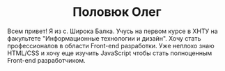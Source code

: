 <html>
  <head>
    <head>
      <body>
        <center>
          <h1> Половюк Олег </h1> 
        </center>
        Всем привет! Я из с. Широка Балка. Учусь на первом курсе в ХНТУ на факультете "Информационные технологии и дизайн". Хочу стать профессионалов в области Front-end разработки. Уже неплохо знаю HTML/CSS и хочу еще изучить JavaScript чтобы стать полноценным Front-end разработчиком. 
      </body>
</html>
